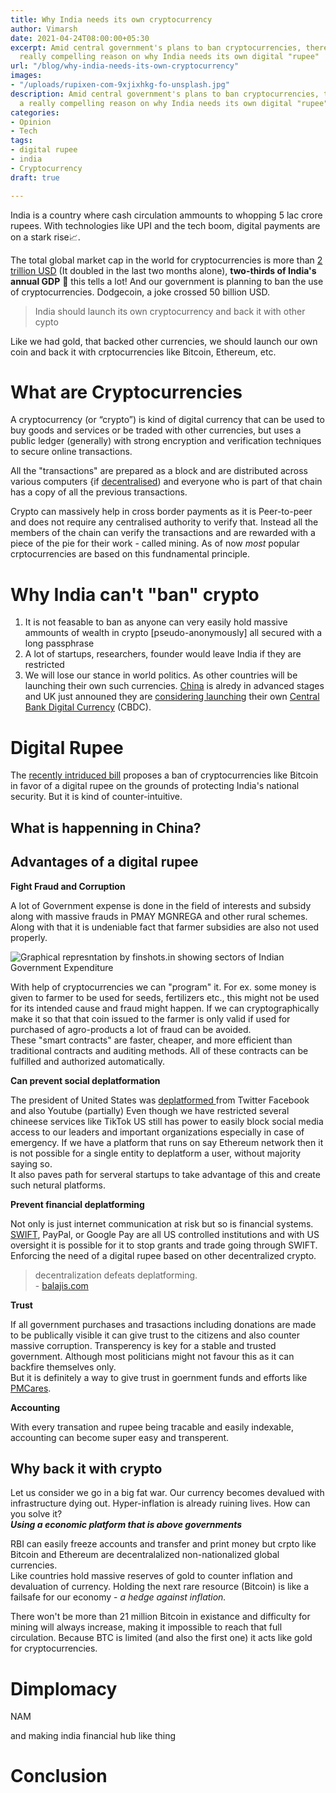 ```yaml
---
title: Why India needs its own cryptocurrency
author: Vimarsh
date: 2021-04-24T08:00:00+05:30
excerpt: Amid central government's plans to ban cryptocurrencies, there arrises a
  really compelling reason on why India needs its own digital "rupee"
url: "/blog/why-india-needs-its-own-cryptocurrency"
images:
- "/uploads/rupixen-com-9xjixhkg-fo-unsplash.jpg"
description: Amid central government's plans to ban cryptocurrencies, there arrises
  a really compelling reason on why India needs its own digital "rupee"
categories:
- Opinion
- Tech
tags:
- digital rupee
- india
- Cryptocurrency
draft: true

---
```

India is a country where cash circulation ammounts to whopping 5 lac crore rupees. With technologies like UPI and the tech boom, digital payments are on a stark rise📈.

The total global market cap in the world for cryptocurrencies is more than [2 trillion USD](https://coinmarketcap.com/) (It doubled in the last two months alone), **two-thirds of India's annual GDP** 🤯 this tells a lot! And our government is planning to ban the use of cryptocurrencies. Dodgecoin, a joke crossed 50 billion USD.

> India should launch its own cryptocurrency and back it with other cypto

Like we had gold, that backed other currencies, we should launch our own coin and back it with crptocurrencies like Bitcoin, Ethereum, etc.

# What are Cryptocurrencies

A cryptocurrency (or “crypto”) is kind of digital currency that can be used to buy goods and services or be traded with other currencies, but uses a public ledger (generally) with strong encryption and verification techniques to secure online transactions.

All the "transactions" are prepared as a block and are distributed across various computers {if [decentralised](https://en.wikipedia.org/wiki/Decentralization)) and everyone who is part of that chain has a copy of all the previous transactions.

Crypto can massively help in cross border payments as it is Peer-to-peer and does not require any centralised authority to verify that. Instead all the members of the chain can verify the transactions and are rewarded with a piece of the pie for their work - called mining. As of now _most_ popular crptocurrencies are based on this fundnamental principle.

# Why India can't "ban" crypto

1. It is not feasable to ban as anyone can very easily hold massive ammounts of wealth in crypto \[pseudo-anonymously\] all secured with a long passphrase
2. A lot of startups, researchers, founder would leave India if they are restricted
3. We will lose our stance in world politics. As other countries will be launching their own such currencies. [China](https://www.wsj.com/articles/china-creates-its-own-digital-currency-a-first-for-major-economy-11617634118) is alredy in advanced stages and UK just announed they are [considering launching](https://assets.publishing.service.gov.uk/government/uploads/system/uploads/attachment_data/file/978531/Final_CBDC_Taskforce_ToR.pdf) their own [Central Bank Digital Currency](https://en.wikipedia.org/wiki/Central_bank_digital_currency) (CBDC).

# Digital Rupee

The [recently intriduced bill](https://www.prsindia.org/billtrack/draft-banning-cryptocurrency-regulation-official-digital-currency-bill-2019) proposes a ban of cryptocurrencies like Bitcoin in favor of a digital rupee on the grounds of protecting India's national security. But it is kind of counter-intuitive.

## What is happenning in China?

## Advantages of a digital rupee

**Fight Fraud and Corruption**

A lot of Government expense is done in the field of interests and subsidy along with massive frauds in PMAY MGNREGA and other rural schemes. Along with that it is undeniable fact that farmer subsidies are also not used properly.

![Graphical represntation by finshots.in showing sectors of Indian Government Expenditure](/uploads/finshots-government-expenditure.jpeg "Graphical represntation by finshots.in showing sectors of Indian Government Expenditure")

With help of cryptocurrencies we can "program" it. For ex. some money is given to farmer to be used for seeds, fertilizers etc., this might not be used for its intended cause and fraud might happen. If we can cryptographically make it so that that coin issued to the farmer is only valid if used for purchased of agro-products a lot of fraud can be avoided.  
These "smart contracts" are faster, cheaper, and more efficient than traditional contracts and auditing methods. All of these contracts can be fulfilled and authorized automatically.

**Can prevent social deplatformation**

The president of United States was [deplatformed ](https://www.washingtonpost.com/technology/2021/01/16/how-twitter-banned-trump/)from Twitter Facebook and also Youtube (partially) Even though we have restricted several chineese services like TikTok US still has power to easily block social media access to our leaders and important organizations especially in case of emergency. If we have a platform that runs on say Ethereum network then it is not possible for a single entity to deplatform a user, without majority saying so.   
It also paves path for serveral startups to take advantage of this and create such netural platforms. 

**Prevent financial deplatforming**

Not only is just internet communication at risk but so is financial systems. [SWIFT](https://qz.com/1893235/swift-transfer-system-leaves-china-vulnerable-to-us-sanctions/), PayPal, or Google Pay are all US controlled institutions and with US oversight it is possible for it to stop grants and trade going through SWIFT. Enforcing the need of a digital rupee based on other decentralized crypto.

> decentralization defeats deplatforming.  
> \- [balajis.com](https://balajis.com/why-india-should-buy-bitcoin/)

**Trust**

If all government purchases and trasactions including donations are made to be publically visible it can give trust to the citizens and also counter massive corruption. Transperency is key for a stable and trusted government. Although most politicians might not favour this as it can backfire themselves only.  
But it is definitely a way to give trust in goernment funds and efforts like [PMCares](https://www.pmcares.gov.in/en/).

**Accounting**

With every transation and rupee being tracable and easily indexable, accounting can become super easy and transperent.

## Why back it with crypto

Let us consider we go in a big fat war. Our currency becomes devalued with infrastructure dying out. Hyper-inflation is already ruining lives. How can you solve it?  
**_Using a economic platform that is above governments_**

RBI can easily freeze accounts and transfer and print money but crpto like Bitcoin and Ethereum are decentralalized non-nationalized global currencies.  
Like countries hold massive reserves of gold to counter inflation and devaluation of currency. Holding the next rare resource (Bitcoin) is like a failsafe for our economy - _a_ _hedge against inflation._

There won't be more than 21 million Bitcoin in existance and difficulty for mining will always increase, making it impossible to reach that full circulation. Because BTC is limited (and also the first one) it acts like gold for cryptocurrencies.

# Dimplomacy

NAM

and making india financial hub like thing

# Conclusion